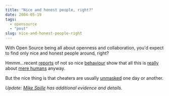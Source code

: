 ```yaml
---
title: "Nice and honest people, right?"
date: 2004-05-19
tags: 
  - opensource
  - "post"
slug: nice-and-honest-people-right
---
```


With Open Source being all about openness and collaboration, you'd expect to find only nice and honest people around, right?

Hmmm...recent [reports](http://www.silent-penguin.com/archives/001789.html) of not so nice [behaviour](http://jroller.com/page/pyrasun/20040517#the_anonymous_fakers) show that all this is [really](http://radio.weblogs.com/0112098/2004/05/18.html#a482) about [mere humans](http://jroller.com/page/rickard/20040517) anyway.

But the nice thing is that cheaters are usually [unmasked](http://www.theserverside.com/discussions/thread.tss?thread_id=25972) one day or another.

_Update: [Mike Spille](http://jroller.com/page/pyrasun/20040524#jboss_employees_admit_guilt) has additional evidence and details._
